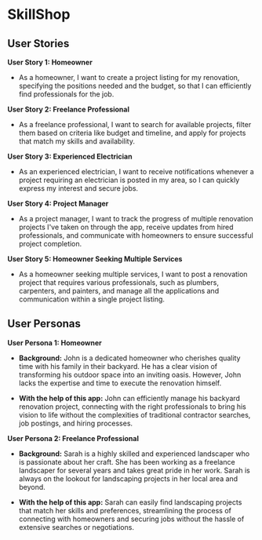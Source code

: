 # SkillShop

## User Stories

**User Story 1: Homeowner**

- As a homeowner, I want to create a project listing for my renovation, specifying the positions needed and the budget, so that I can efficiently find professionals for the job.

**User Story 2: Freelance Professional**

- As a freelance professional, I want to search for available projects, filter them based on criteria like budget and timeline, and apply for projects that match my skills and availability.

**User Story 3: Experienced Electrician**

- As an experienced electrician, I want to receive notifications whenever a project requiring an electrician is posted in my area, so I can quickly express my interest and secure jobs.

**User Story 4: Project Manager**

- As a project manager, I want to track the progress of multiple renovation projects I've taken on through the app, receive updates from hired professionals, and communicate with homeowners to ensure successful project completion.

**User Story 5: Homeowner Seeking Multiple Services**

- As a homeowner seeking multiple services, I want to post a renovation project that requires various professionals, such as plumbers, carpenters, and painters, and manage all the applications and communication within a single project listing.

## User Personas

**User Persona 1: Homeowner**

- **Background:** John is a dedicated homeowner who cherishes quality time with his family in their backyard. He has a clear vision of transforming his outdoor space into an inviting oasis. However, John lacks the expertise and time to execute the renovation himself.

- **With the help of this app:** John can efficiently manage his backyard renovation project, connecting with the right professionals to bring his vision to life without the complexities of traditional contractor searches, job postings, and hiring processes.

**User Persona 2: Freelance Professional**

- **Background:** Sarah is a highly skilled and experienced landscaper who is passionate about her craft. She has been working as a freelance landscaper for several years and takes great pride in her work. Sarah is always on the lookout for landscaping projects in her local area and beyond.

- **With the help of this app:** Sarah can easily find landscaping projects that match her skills and preferences, streamlining the process of connecting with homeowners and securing jobs without the hassle of extensive searches or negotiations.